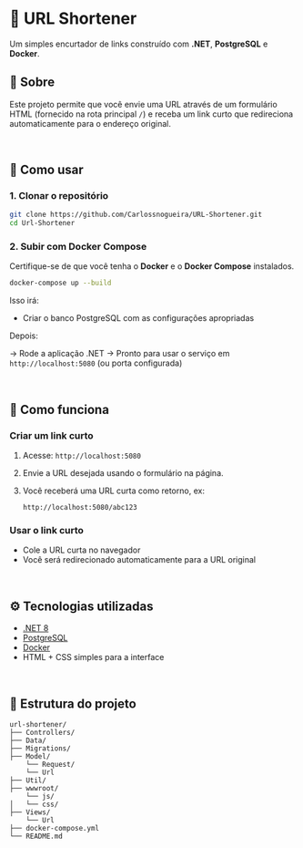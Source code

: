 
# 🔗 URL Shortener

Um simples encurtador de links construído com **.NET**, **PostgreSQL** e **Docker**.
<br>

## 📌 Sobre

Este projeto permite que você envie uma URL através de um formulário HTML (fornecido na rota principal `/`) e receba um link curto que redireciona automaticamente para o endereço original.

<br>

## 🚀 Como usar

### 1. Clonar o repositório

```bash
git clone https://github.com/Carlossnogueira/URL-Shortener.git
cd Url-Shortener
```

### 2. Subir com Docker Compose

Certifique-se de que você tenha o **Docker** e o **Docker Compose** instalados.

```bash
docker-compose up --build
```

Isso irá:

* Criar o banco PostgreSQL com as configurações apropriadas

Depois: 

-> Rode a aplicação .NET
-> Pronto para usar o serviço em `http://localhost:5080` (ou porta configurada)

<br>

## 🧪 Como funciona

### Criar um link curto

1. Acesse: `http://localhost:5080`
2. Envie a URL desejada usando o formulário na página.
3. Você receberá uma URL curta como retorno, ex:

   ```
   http://localhost:5080/abc123
   ```

### Usar o link curto

* Cole a URL curta no navegador
* Você será redirecionado automaticamente para a URL original

<br>

## ⚙️ Tecnologias utilizadas

* [.NET 8](https://dotnet.microsoft.com/)
* [PostgreSQL](https://www.postgresql.org/)
* [Docker](https://www.docker.com/)
* HTML + CSS simples para a interface

<br>

## 📂 Estrutura do projeto

```
url-shortener/
├── Controllers/
├── Data/
├── Migrations/
├── Model/
    └── Request/
    └── Url
├── Util/
├── wwwroot/
    └── js/
│   └── css/
├── Views/
    └── Url
├── docker-compose.yml
└── README.md
```


